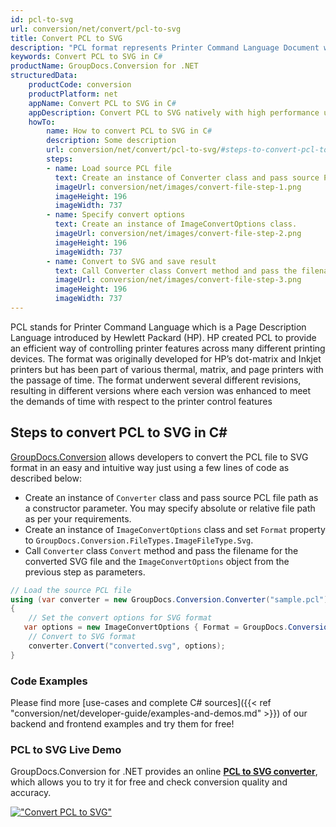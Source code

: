 ```yaml
---
id: pcl-to-svg
url: conversion/net/convert/pcl-to-svg
title: Convert PCL to SVG
description: "PCL format represents Printer Command Language Document with .pcl extension. Learn how to convert PCL to SVG file programmatically in C# language using GroupDocs.Conversion for .NET library."
keywords: Convert PCL to SVG in C#
productName: GroupDocs.Conversion for .NET
structuredData:
    productCode: conversion
    productPlatform: net
    appName: Convert PCL to SVG in C#
    appDescription: Convert PCL to SVG natively with high performance using C# language and server side GroupDocs.Conversion for .NET APIs, without the use of any software like Microsoft or Open Office.
    howTo:
        name: How to convert PCL to SVG in C# 
        description: Some description
        url: conversion/net/convert/pcl-to-svg/#steps-to-convert-pcl-to-svg-in-c
        steps:
        - name: Load source PCL file 
          text: Create an instance of Converter class and pass source PCL file path as a constructor parameter. You may specify absolute or relative file path as per your requirements. 
          imageUrl: conversion/net/images/convert-file-step-1.png
          imageHeight: 196
          imageWidth: 737
        - name: Specify convert options 
          text: Create an instance of ImageConvertOptions class.
          imageUrl: conversion/net/images/convert-file-step-2.png
          imageHeight: 196
          imageWidth: 737
        - name: Convert to SVG and save result 
          text: Call Converter class Convert method and pass the filename for the converted HTML file and the ImageConvertOptions object from the previous step as parameters.
          imageUrl: conversion/net/images/convert-file-step-3.png
          imageHeight: 196
          imageWidth: 737
---
```


PCL stands for Printer Command Language which is a Page Description Language introduced by Hewlett Packard (HP). HP created PCL to provide an efficient way of controlling printer features across many different printing devices. The format was originally developed for HP’s dot-matrix and Inkjet printers but has been part of various thermal, matrix, and page printers with the passage of time. The format underwent several different revisions, resulting in different versions where each version was enhanced to meet the demands of time with respect to the printer control features

## Steps to convert PCL to SVG in C#

[GroupDocs.Conversion](https://products.groupdocs.com/conversion/net) allows developers to convert the PCL file to SVG format in an easy and intuitive way just using a few lines of code as described below:

* Create an instance of `Converter` class and pass source PCL file path as a constructor parameter. You may specify absolute or relative file path as per your requirements. 
* Create an instance of `ImageConvertOptions` class and set `Format` property to `GroupDocs.Conversion.FileTypes.ImageFileType.Svg`.
* Call `Converter` class `Convert` method and pass the filename for the converted SVG file and the `ImageConvertOptions` object from the previous step as parameters.

```csharp
// Load the source PCL file
using (var converter = new GroupDocs.Conversion.Converter("sample.pcl"))
{
    // Set the convert options for SVG format
   var options = new ImageConvertOptions { Format = GroupDocs.Conversion.FileTypes.ImageFileType.Svg };
    // Convert to SVG format
    converter.Convert("converted.svg", options);
}
```

### Code Examples

Please find more [use-cases and complete C# sources]({{< ref "conversion/net/developer-guide/examples-and-demos.md" >}}) of our backend and frontend examples and try them for free!

### PCL to SVG Live Demo

GroupDocs.Conversion for .NET provides an online [**PCL to SVG converter**](https://products.groupdocs.app/conversion/pcl-to-svg), which allows you to try it for free and check conversion quality and accuracy.

[!["Convert PCL to SVG"](conversion/net/images/convert-to-svg/convert-pcl-to-svg.png)](https://products.groupdocs.app/conversion/pcl-to-svg)